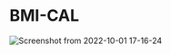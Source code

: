 # BMI-CAL

![Screenshot from 2022-10-01 17-16-24](https://user-images.githubusercontent.com/106421882/193408215-fed1eefc-d7a2-4bd3-8731-aef6dda53df0.png)
